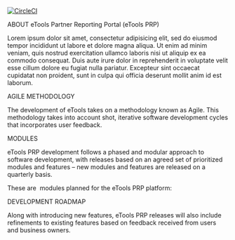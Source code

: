 [![CircleCI](https://circleci.com/gh/unicef/etools-partner-reporting-portal/tree/master.svg?style=svg)](https://circleci.com/gh/unicef/etools-partner-reporting-portal/tree/master)

<span class="c0 c2"></span>

<span class="c5 c0">ABOUT eTools Partner Reporting Portal (eTools PRP)</span>

<span class="c0 c2">Lorem ipsum dolor sit amet, consectetur adipisicing elit, sed do eiusmod tempor incididunt ut labore et dolore magna aliqua. Ut enim ad minim veniam, quis nostrud exercitation ullamco laboris nisi ut aliquip ex ea commodo consequat. Duis aute irure dolor in reprehenderit in voluptate velit esse cillum dolore eu fugiat nulla pariatur. Excepteur sint occaecat cupidatat non proident, sunt in culpa qui officia deserunt mollit anim id est laborum.</span>

<span class="c0 c5">AGILE METHODOLOGY</span>

<span class="c0">The development of eTools takes on a methodology known as Agile. This methodology takes into account shot, iterative software development cycles that incorporates user feedback.</span>

<span class="c0"></span>

<span class="c5 c0">MODULES</span>

<span class="c0 c2">eTools PRP development follows a phased and modular approach to software development, with releases based on an agreed set of prioritized modules and features – new modules and features are released on a quarterly basis. </span>

<span class="c0"></span>

<span class="c0">These are &nbsp;modules planned for the eTools PRP platform:</span>

<span class="c0"></span>

<span class="c5 c0">DEVELOPMENT ROADMAP</span>

<span class="c0"></span>

<span class="c0">Along with introducing new features, eTools PRP releases will also include refinements to existing features based on feedback received from users and business owners.</span>
